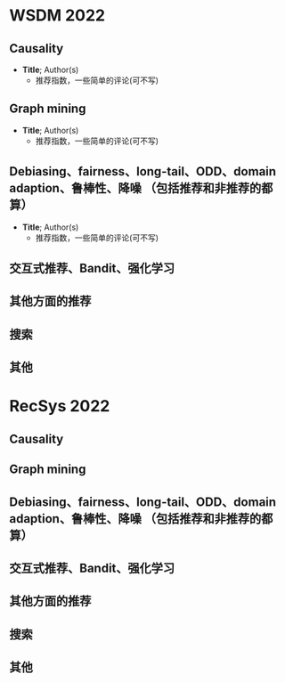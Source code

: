 # WSDM 2022

## Causality

- **Title**; Author(s)
  - 推荐指数，一些简单的评论(可不写)

## Graph mining
- **Title**; Author(s)
  - 推荐指数，一些简单的评论(可不写)

## Debiasing、fairness、long-tail、ODD、domain adaption、鲁棒性、降噪 （包括推荐和非推荐的都算）
- **Title**; Author(s)
  - 推荐指数，一些简单的评论(可不写)

## 交互式推荐、Bandit、强化学习


## 其他方面的推荐


## 搜索



## 其他



# RecSys 2022

## Causality


## Graph mining


## Debiasing、fairness、long-tail、ODD、domain adaption、鲁棒性、降噪 （包括推荐和非推荐的都算）


## 交互式推荐、Bandit、强化学习


## 其他方面的推荐



## 搜索



## 其他




